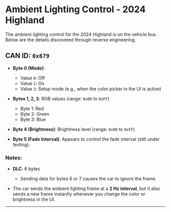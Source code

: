 # Ambient Lighting Control - 2024 Highland

The ambient lighting control for the 2024 Highland is on the vehicle bus. Below are the details discovered through reverse engineering.

## CAN ID: `0x679`
- **Byte 0 (Mode)**:  
  - Value `0`: Off  
  - Value `2`: On  
  - Value `3`: Setup mode (e.g., when the color picker in the UI is active)

- **Bytes 1, 2, 3**: RGB values (range: `0x00` to `0xFF`)  
  - Byte 1: Red  
  - Byte 2: Green  
  - Byte 3: Blue  

- **Byte 4 (Brightness)**: Brightness level (range: `0x00` to `0xFF`)

- **Byte 5 (Fade Interval)**: Appears to control the fade interval (still under testing).

### Notes:
- **DLC**: 6 bytes  
  - Sending data for bytes 6 or 7 causes the car to ignore the frame.  

- The car sends the ambient lighting frame at a **2 Hz interval**, but it also sends a new frame instantly whenever you change the color or brightness in the UI.

---